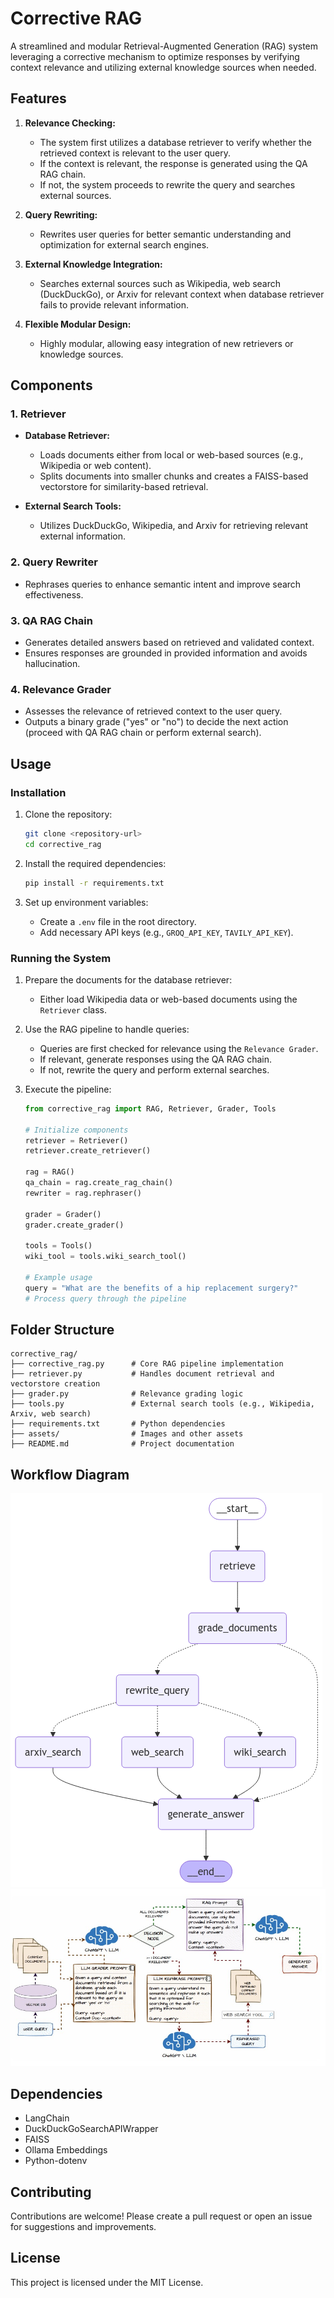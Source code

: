 # Corrective RAG

A streamlined and modular Retrieval-Augmented Generation (RAG) system leveraging a corrective mechanism to optimize responses by verifying context relevance and utilizing external knowledge sources when needed.

## Features

1. **Relevance Checking:**
   - The system first utilizes a database retriever to verify whether the retrieved context is relevant to the user query.
   - If the context is relevant, the response is generated using the QA RAG chain.
   - If not, the system proceeds to rewrite the query and searches external sources.

2. **Query Rewriting:**
   - Rewrites user queries for better semantic understanding and optimization for external search engines.

3. **External Knowledge Integration:**
   - Searches external sources such as Wikipedia, web search (DuckDuckGo), or Arxiv for relevant context when database retriever fails to provide relevant information.

4. **Flexible Modular Design:**
   - Highly modular, allowing easy integration of new retrievers or knowledge sources.

## Components

### 1. Retriever
- **Database Retriever:**
  - Loads documents either from local or web-based sources (e.g., Wikipedia or web content).
  - Splits documents into smaller chunks and creates a FAISS-based vectorstore for similarity-based retrieval.
  
- **External Search Tools:**
  - Utilizes DuckDuckGo, Wikipedia, and Arxiv for retrieving relevant external information.

### 2. Query Rewriter
- Rephrases queries to enhance semantic intent and improve search effectiveness.

### 3. QA RAG Chain
- Generates detailed answers based on retrieved and validated context.
- Ensures responses are grounded in provided information and avoids hallucination.

### 4. Relevance Grader
- Assesses the relevance of retrieved context to the user query.
- Outputs a binary grade ("yes" or "no") to decide the next action (proceed with QA RAG chain or perform external search).

## Usage

### Installation

1. Clone the repository:
   ```bash
   git clone <repository-url>
   cd corrective_rag
   ```
2. Install the required dependencies:
   ```bash
   pip install -r requirements.txt
   ```

3. Set up environment variables:
   - Create a `.env` file in the root directory.
   - Add necessary API keys (e.g., `GROQ_API_KEY`, `TAVILY_API_KEY`).

### Running the System

1. Prepare the documents for the database retriever:
   - Either load Wikipedia data or web-based documents using the `Retriever` class.

2. Use the RAG pipeline to handle queries:
   - Queries are first checked for relevance using the `Relevance Grader`.
   - If relevant, generate responses using the QA RAG chain.
   - If not, rewrite the query and perform external searches.

3. Execute the pipeline:
   ```python
   from corrective_rag import RAG, Retriever, Grader, Tools

   # Initialize components
   retriever = Retriever()
   retriever.create_retriever()

   rag = RAG()
   qa_chain = rag.create_rag_chain()
   rewriter = rag.rephraser()

   grader = Grader()
   grader.create_grader()

   tools = Tools()
   wiki_tool = tools.wiki_search_tool()

   # Example usage
   query = "What are the benefits of a hip replacement surgery?"
   # Process query through the pipeline
   ```

## Folder Structure
```
corrective_rag/
├── corrective_rag.py      # Core RAG pipeline implementation
├── retriever.py           # Handles document retrieval and vectorstore creation
├── grader.py              # Relevance grading logic
├── tools.py               # External search tools (e.g., Wikipedia, Arxiv, web search)
├── requirements.txt       # Python dependencies
├── assets/                # Images and other assets
├── README.md              # Project documentation
```

## Workflow Diagram

![Corrective RAG Workflow](assets/corrective_rag_workflow.png)
![Corrective RAG detailed Workflow](assets/rag.png)

## Dependencies
- LangChain
- DuckDuckGoSearchAPIWrapper
- FAISS
- Ollama Embeddings
- Python-dotenv

## Contributing

Contributions are welcome! Please create a pull request or open an issue for suggestions and improvements.

## License

This project is licensed under the MIT License.
